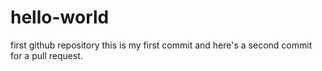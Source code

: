 # hello-world
first github repository 
this is my first commit 
and here's a second commit for a pull request.

